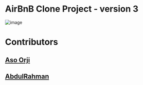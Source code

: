 # AirBnB Clone Project - version 3
![image](https://user-images.githubusercontent.com/42071241/225963494-50040a9f-debd-47dd-8d09-4c3eb7e8f04b.png)

# Contributors

## [Aso Orji](ndubuisiaso@gmail.com)
## [AbdulRahman](adinoyi360@gmail.com)
